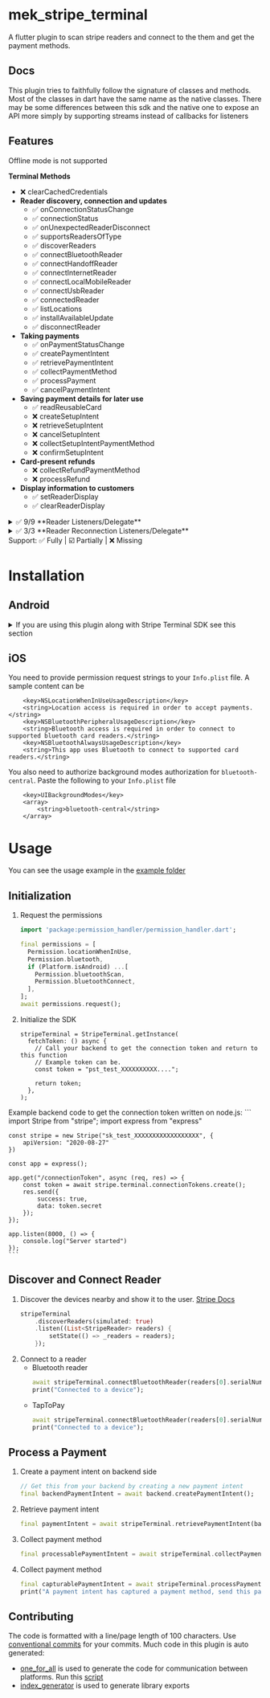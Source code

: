 # mek_stripe_terminal

A flutter plugin to scan stripe readers and connect to the them and get the payment methods.

## Docs

This plugin tries to faithfully follow the signature of classes and methods.
Most of the classes in dart have the same name as the native classes. 
There may be some differences between this sdk and the native one to expose an API
more simply by supporting streams instead of callbacks for listeners

## Features

Offline mode is not supported

**Terminal Methods**
- ❌ clearCachedCredentials
- **Reader discovery, connection and updates**
  - ✅ onConnectionStatusChange
  - ✅ connectionStatus
  - ✅ onUnexpectedReaderDisconnect
  - ✅ supportsReadersOfType
  - ✅ discoverReaders
  - ✅ connectBluetoothReader
  - ✅ connectHandoffReader
  - ✅ connectInternetReader
  - ✅ connectLocalMobileReader
  - ✅ connectUsbReader
  - ✅ connectedReader
  - ✅ listLocations
  - ✅ installAvailableUpdate
  - ✅ disconnectReader
- **Taking payments**
  - ✅ onPaymentStatusChange
  - ✅ createPaymentIntent
  - ✅ retrievePaymentIntent
  - ✅ collectPaymentMethod
  - ✅ processPayment
  - ✅ cancelPaymentIntent
- **Saving payment details for later use**
  - ✅ readReusableCard
  - ❌ createSetupIntent
  - ❌ retrieveSetupIntent
  - ❌ cancelSetupIntent
  - ❌ collectSetupIntentPaymentMethod
  - ❌ confirmSetupIntent
- **Card-present refunds**
  - ❌ collectRefundPaymentMethod
  - ❌ processRefund
- **Display information to customers**
  - ✅ setReaderDisplay
  - ✅ clearReaderDisplay

<details>
<summary>✅️️ 9/9 **Reader Listeners/Delegate**</summary>
- ✅️ onReportReaderEvent
- ✅️ onRequestReaderDisplayMessage
- ✅️ onRequestReaderInput
- ✅️ onBatteryLevelUpdate
- ✅️ onReportLowBatteryWarning
- ✅️ onReportAvailableUpdate
- ✅️ onFinishInstallingUpdate
- ✅ onReportReaderSoftwareUpdateProgress
- ✅️ onStartInstallingUpdate
</details>
<details>
<summary>✅️️ 3/3 **Reader Reconnection Listeners/Delegate**</summary>
- ✅️ onReaderReconnectStarted
- ✅️ onReaderReconnectFailed
- ✅ onReaderReconnectSucceeded
</details>
Support: ✅ Fully | ☑️ Partially | ❌ Missing

# Installation

## Android

<details>
<summary>If you are using this plugin along with Stripe Terminal SDK see this section</summary>
[Issue #349][https://github.com/stripe/stripe-terminal-android/issues/349]

```groovy
android {
    // TODO: remove this two directives once stripe_terminal fixes its plugin
    //      these two snippets are excluding a dup dependency that is probably not transitive
    //      https://github.com/stripe/stripe-terminal-android/issues/349
    configurations {
        all*.exclude module: 'bcprov-jdk15to18'
    }
    packagingOptions {
        pickFirst 'org/bouncycastle/x509/CertPathReviewerMessages.properties'
        pickFirst 'org/bouncycastle/x509/CertPathReviewerMessages_de.properties'
    }
}
```
</details>

## iOS
You need to provide permission request strings to your `Info.plist` file. A sample content can be

```
	<key>NSLocationWhenInUseUsageDescription</key>
	<string>Location access is required in order to accept payments.</string>
	<key>NSBluetoothPeripheralUsageDescription</key>
	<string>Bluetooth access is required in order to connect to supported bluetooth card readers.</string>
	<key>NSBluetoothAlwaysUsageDescription</key>
	<string>This app uses Bluetooth to connect to supported card readers.</string>
```
You also need to authorize background modes authorization for `bluetooth-central`. Paste the following to your `Info.plist` file
```
	<key>UIBackgroundModes</key>
	<array>
		<string>bluetooth-central</string>
	</array>
```

# Usage

You can see the usage example in the [example folder](example/lib/main.dart)

## Initialization

1. Request the permissions
    ```dart
    import 'package:permission_handler/permission_handler.dart';
    
    final permissions = [
      Permission.locationWhenInUse,
      Permission.bluetooth,
      if (Platform.isAndroid) ...[
        Permission.bluetoothScan,
        Permission.bluetoothConnect,
      ],
    ];
    await permissions.request();
    ```

2. Initialize the SDK
    ```
    stripeTerminal = StripeTerminal.getInstance(
      fetchToken: () async {
        // Call your backend to get the connection token and return to this function
        // Example token can be.
        const token = "pst_test_XXXXXXXXXX...."; 

        return token;
      },
    );
    ```

Example backend code to get the connection token written on node.js:
    ```
    import Stripe from "stripe";
    import express from "express"

    const stripe = new Stripe("sk_test_XXXXXXXXXXXXXXXXXX", {
        apiVersion: "2020-08-27"
    })

    const app = express();

    app.get("/connectionToken", async (req, res) => {
        const token = await stripe.terminal.connectionTokens.create();
        res.send({
            success: true,
            data: token.secret
        });
    });

    app.listen(8000, () => {
        console.log("Server started")
    });
    ```

## Discover and Connect Reader

1. Discover the devices nearby and show it to the user. [Stripe Docs](https://stripe.com/docs/terminal/payments/connect-reader?terminal-sdk-platform=android)
    ```dart
    stripeTerminal
        .discoverReaders(simulated: true)
        .listen((List<StripeReader> readers) {
            setState(() => _readers = readers);
        });
    ```
2. Connect to a reader
   - Bluetooth reader
      ```dart
      await stripeTerminal.connectBluetoothReader(readers[0].serialNumber);
      print("Connected to a device");
      ``` 
   - TapToPay
      ```dart
      await stripeTerminal.connectBluetoothReader(readers[0].serialNumber);
      print("Connected to a device");
      ```

## Process a Payment

1. Create a payment intent on backend side
    ```dart
    // Get this from your backend by creating a new payment intent
    final backendPaymentIntent = await backend.createPaymentIntent();
    ```
2. Retrieve payment intent
    ```dart
    final paymentIntent = await stripeTerminal.retrievePaymentIntent(backendPaymentIntent.clientSecret);
    ```
3. Collect payment method
    ```dart
    final processablePaymentIntent = await stripeTerminal.collectPaymentMethod(paymentIntent);
    ```
4. Collect payment method
    ```dart
    final capturablePaymentIntent = await stripeTerminal.processPayment(processablePaymentIntent)
    print("A payment intent has captured a payment method, send this payment intent to you backend to capture the payment");
    ```

## Contributing

The code is formatted with a line/page length of 100 characters.
Use [conventional commits](https://www.conventionalcommits.org/en/v1.0.0/) for your commits.
Much code in this plugin is auto generated:
- [one_for_all](https://pub.dev/packages/one_for_all) is used to generate the code for communication between platforms.
  Run this [script](tool/generate_api.dart)
- [index_generator](https://pub.dev/packages/index_generator) is used to generate library exports
